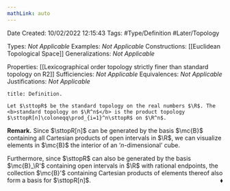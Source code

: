 ```yaml
---
mathLink: auto
---
```


<div class="topSpace"></div>

Date Created: 10/02/2022 12:15:43
Tags: #Type/Definition #Later/Topology

Types: <i>Not Applicable</i>
Examples: <i>Not Applicable</i>
Constructions: [[Euclidean Topological Space]]
Generalizations: <i>Not Applicable</i>

Properties: [[Lexicographical order topology strictly finer than standard topology on R2]]
Sufficiencies: <i>Not Applicable</i>
Equivalences: <i>Not Applicable</i>
Justifications: <i>Not Applicable</i>

``` ad-Definition
title: Definition.

Let $\sttopR$ be the standard topology on the real numbers $\R$. The <b>standard topology on $\R^n$</b> is the product topology $\sttopR[n]\coloneqq\prod_{i=1}^n\sttopR$ on $\R^n$.

```

<b>Remark.</b> Since $\sttopR[n]$ can be generated by the basis $\mc{B}$ containing all Cartesian products of open intervals in $\R$, we can visualize elements in $\mc{B}$ the interior of an $\textrm{`}n$-dimensional’ cube.

Furthermore, since $\sttopR$ can also be generated by the basis $\mc{B}_\R'$ containing open intervals in $\R$ with rational endpoints, the collection $\mc{B}'$ containing Cartesian products of elements thereof also form a basis for $\sttopR[n]$.<span style="float:right;">$\blacklozenge$</span>
